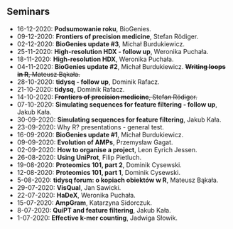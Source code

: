 ## Seminars

 - 16-12-2020: **Podsumowanie roku**, BioGenies.
 - 09-12-2020: **Frontiers of precision medicine**, Stefan Rödiger.
 - 02-12-2020: **BioGenies update #3**, Michał Burdukiewicz.
 - 25-11-2020: **High-resolution HDX - follow up**, Weronika Puchała.
 - 18-11-2020: **High-resolution HDX**, Weronika Puchała.
 - 04-11-2020: **BioGenies update #2**, Michał Burdukiewicz. ~~**Writing loops in R**, Mateusz Bąkała.~~ 
 - 28-10-2020: **tidysq - follow up**, Dominik Rafacz.
 - 21-10-2020: **tidysq**, Dominik Rafacz.
 - 14-10-2020: ~~**Frontiers of precision medicine**, Stefan Rödiger.~~
 - 07-10-2020: **Simulating sequences for feature filtering - follow up**, Jakub Kała.
 - 30-09-2020: **Simulating sequences for feature filtering**, Jakub Kała.
 - 23-09-2020: Why R? presentations - general test.
 - 16-09-2020: **BioGenies update #1**, Michał Burdukiewicz.
 - 09-09-2020: **Evolution of AMPs**, Przemysław Gagat.
 - 02-09-2020: **How to organise a project**, Leon Eyrich Jessen.
 - 26-08-2020: **Using UniProt**, Filip Pietluch.
 - 19-08-2020: **Proteomics 101, part 2**, Dominik Cysewski.
 - 12-08-2020: **Proteomics 101, part 1**, Dominik Cysewski.
 - 5-08-2020: **tidysq forum: o kopiach obiektów w R**, Mateusz Bąkała.
 - 29-07-2020: **VisQual**, Jan Sawicki.
 - 22-07-2020: **HaDeX**, Weronika Puchała.
 - 15-07-2020: **AmpGram**, Katarzyna Sidorczuk.
 - 8-07-2020: **QuiPT and feature filtering**, Jakub Kała.
 - 1-07-2020: **Effective k-mer counting**, Jadwiga Słowik.
